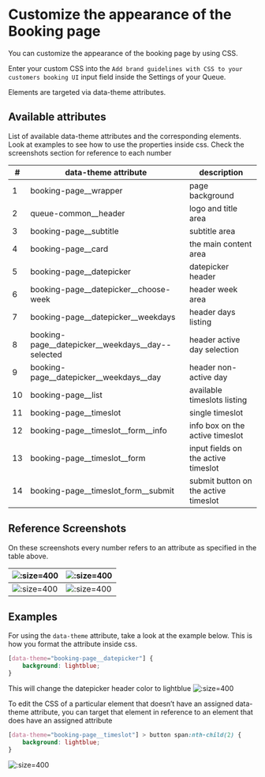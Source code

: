 # Customize the appearance of the Booking page

You can customize the appearance of the booking page by using CSS. 

Enter your custom CSS into the `Add brand guidelines with CSS to your customers booking UI` input field inside the Settings of your Queue. 

Elements are targeted via data-theme attributes. 

## Available attributes
List of available data-theme attributes and the corresponding elements. Look at examples to see how to use the properties inside css. Check the screenshots section for reference to each number

| #   | data-theme attribute                              | description                          |
| --- | ------------------------------------------------- | ------------------------------------ |
| 1   | booking-page__wrapper                             | page background                      |
| 2   | queue-common__header                              | logo and title area                  |
| 3   | booking-page__subtitle                            | subtitle area                        |
| 4   | booking-page__card                                | the main content area                |
| 5   | booking-page__datepicker                          | datepicker header                    |
| 6   | booking-page__datepicker__choose-week             | header week area                     |
| 7   | booking-page__datepicker__weekdays                | header days listing                  |
| 8   | booking-page__datepicker__weekdays__day--selected | header active day selection          |
| 9   | booking-page__datepicker__weekdays__day           | header non-active day                |
| 10  | booking-page__list                                | available timeslots listing          |
| 11  | booking-page__timeslot                            | single timeslot                      |
| 12  | booking-page__timeslot__form__info                | info box on the active timeslot      |
| 13  | booking-page__timeslot__form                      | input fields on the active timeslot  |
| 14  | booking-page__timeslot_form__submit               | submit button on the active timeslot |

## Reference Screenshots
On these screenshots every number refers to an attribute as specified in the table above.

| ![](/assets/booking-customize-1.png ":size=400") | ![](/assets/booking-customize-2.png ":size=400") |
| ------------------------------------------------ | ------------------------------------------------ |
| ![](/assets/booking-customize-3.png ":size=400") | ![](/assets/booking-customize-4.png ":size=400") |


## Examples

For using the `data-theme` attribute, take a look at the example below. This is how you format the attribute inside css.

```css
[data-theme="booking-page__datepicker"] {
    background: lightblue;
}
```
This will change the datepicker header color to lightblue
![](/assets/booking-customize-datepicker-header.png ":size=400")

To edit the CSS of a particular element that doesn’t have an assigned data-theme attribute, you can target that element in reference to an element that does have an assigned attribute
```css
[data-theme="booking-page__timeslot"] > button span:nth-child(2) {
    background: lightblue;
}
```
![](/assets/booking-customize-datepicker-bookbutton.png ":size=400")

